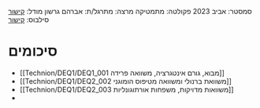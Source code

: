 סמסטר: אביב 2023
פקולטה: מתמטיקה
מרצה: 
מתרגל/ת: אברהם גרשון
מודל: [קישור](https://moodle2223.technion.ac.il/course/view.php?id=2721)
סילבוס: [קישור](https://moodle2223.technion.ac.il/pluginfile.php/382258/mod_resource/content/3/%D7%A1%D7%9C%D7%91%D7%95%D7%A1%20%D7%95%D7%93%D7%A3%20%D7%9E%D7%99%D7%93%D7%A2.pdf)

# סיכומים
- [[Technion/DEQ1/DEQ1_001 מבוא, גורם אינטגרציה, משוואה פרידה]]
- [[Technion/DEQ1/DEQ2_002 משוואת ברנולי ומשוואה מטיפוס הומוגני]]
- [[Technion/DEQ1/DEQ2_003 משוואות מדויקות, משפחות אורתוגונליות]]
- 
